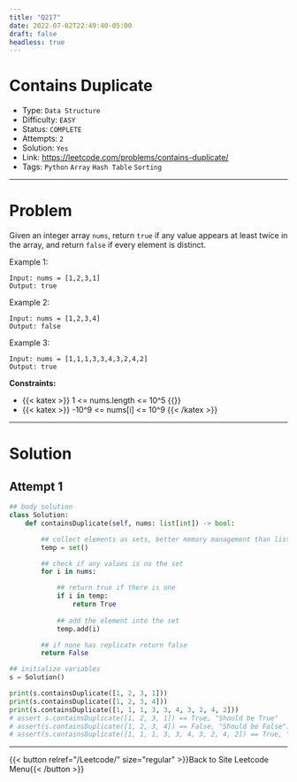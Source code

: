 ```yaml
---
title: "Q217"
date: 2022-07-02T22:49:40-05:00
draft: false
headless: true
---
```


# Contains Duplicate

- Type: `Data Structure`
- Difficulty: `EASY`
- Status: `COMPLETE`
- Attempts: `2`
- Solution: `Yes`
- Link: https://leetcode.com/problems/contains-duplicate/
- Tags: `Python` `Array` `Hash Table` `Sorting`

---

# Problem

Given an integer array `nums`, return `true` if any value appears at least twice in the array, and return `false` if every element is distinct.

Example 1:
```
Input: nums = [1,2,3,1]
Output: true
```

Example 2:
```
Input: nums = [1,2,3,4]
Output: false
```

Example 3:
```
Input: nums = [1,1,1,3,3,4,3,2,4,2]
Output: true
 ```

**Constraints:**

* {{< katex >}} 1 <= nums.length <= 10^5 {{</katex>}}
* {{< katex >}} -10^9 <= nums[i] <= 10^9 {{< /katex >}} 

---

# Solution

## Attempt 1

```python
## body solution
class Solution:
    def containsDuplicate(self, nums: list[int]) -> bool:

        ## collect elements as sets, better memory management than list
        temp = set()

        ## check if any values is no the set
        for i in nums:

            ## return true if there is one
            if i in temp:
                return True
            
            ## add the element into the set
            temp.add(i)

        ## if none has replicate return false            
        return False
```

```python
## initialize variables
s = Solution()

print(s.containsDuplicate([1, 2, 3, 1]))
print(s.containsDuplicate([1, 2, 3, 4]))
print(s.containsDuplicate([1, 1, 1, 3, 3, 4, 3, 2, 4, 2]))
# assert s.containsDuplicate([1, 2, 3, 1]) == True, "Should be True"
# assert(s.containsDuplicate([1, 2, 3, 4]) == False, "Should be False")
# assert(s.containsDuplicate([1, 1, 1, 3, 3, 4, 3, 2, 4, 2]) == True, "Should be True")

```

---

{{< button relref="/Leetcode/" size="regular" >}}Back to Site Leetcode Menu{{< /button >}}
